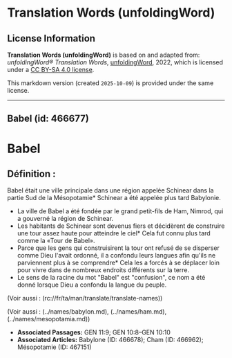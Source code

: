# Translation Words (unfoldingWord)

## License Information

**Translation Words (unfoldingWord)** is based on and adapted from: _unfoldingWord® Translation Words_, [unfoldingWord](https://unfoldingword.org/utw), 2022, which is licensed under a [CC BY-SA 4.0 license](https://creativecommons.org/licenses/by-sa/4.0/legalcode.en).

This markdown version (created `2025-10-09`) is provided under the same license.



--------------------------------

## Babel (id: 466677)

Babel
=====

Définition :
------------

Babel était une ville principale dans une région appelée Schinear dans la partie Sud de la Mésopotamie\* Schinear a été appelée plus tard Babylonie.

* La ville de Babel a été fondée par le grand petit\-fils de Ham, Nimrod, qui a gouverné la région de Schinear.
* Les habitants de Schinear sont devenus fiers et décidèrent de construire une tour assez haute pour atteindre le ciel\* Cela fut connu plus tard comme la «Tour de Babel».
* Parce que les gens qui construisirent la tour ont refusé de se disperser comme Dieu l'avait ordonné, il a confondu leurs langues afin qu'ils ne parviennent plus à se comprendre\* Cela les a forcés à se déplacer loin pour vivre dans de nombreux endroits différents sur la terre.
* Le sens de la racine du mot "Babel" est "confusion", ce nom a été donné lorsque Dieu a confondu la langue du peuple.

(Voir aussi : (rc://fr/ta/man/translate/translate\-names))

(Voir aussi : (../names/babylon.md), (../names/ham.md), (../names/mesopotamia.md))

* **Associated Passages:** GEN 11:9; GEN 10:8–GEN 10:10
* **Associated Articles:** Babylone (ID: 466678); Cham (ID: 466962); Mésopotamie (ID: 467151)

